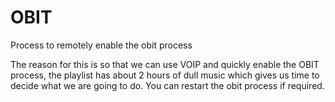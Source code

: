 # OBIT
Process to remotely enable the obit process

The reason for this is so that we can use VOIP and quickly enable the OBIT process, the playlist has about 2 hours of dull music which gives us time to decide what we are going to do.
You can restart the obit process if required.
